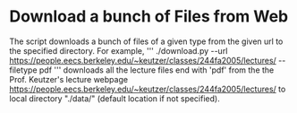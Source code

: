 # Download a bunch of Files from Web
  The script downloads a bunch of files of a given type from the given url to the
  specified directory. For example,
'''
                 ./download.py --url https://people.eecs.berkeley.edu/~keutzer/classes/244fa2005/lectures/  --filetype pdf
'''
downloads all the lecture files end with 'pdf' from the the Prof. Keutzer's lecture webpage https://people.eecs.berkeley.edu/~keutzer/classes/244fa2005/lectures/ to local directory "./data/" (default location if not specified). 
